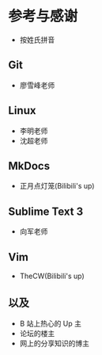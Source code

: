 # 参考与感谢

- 按姓氏拼音

## Git

- 廖雪峰老师

## Linux

- 李明老师
- 沈超老师

## MkDocs

- 正月点灯笼(Bilibili's up)

## Sublime Text 3

- 向军老师

## Vim

- TheCW(Bilibili's up)

## 以及

- B 站上热心的 Up 主
- 论坛的楼主
- 网上的分享知识的博主
